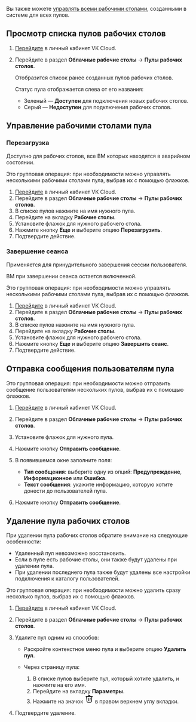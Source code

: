 <info>

Вы также можете [управлять всеми рабочими столами](../../manage-desktops/), созданными в системе для всех пулов.

</info>

## Просмотр списка пулов рабочих столов

1. [Перейдите](https://msk.cloud.vk.com/app/) в личный кабинет VK Cloud.
1. Перейдите в раздел **Облачные рабочие столы** → **Пулы рабочих столов**.

   Отобразится список ранее созданных пулов рабочих столов.

   Статус пула отображается слева от его названия:

   - Зеленый — **Доступен** для подключения новых рабочих столов.
   - Серый — **Недоступен** для подключения рабочих столов.

## Управление рабочими столами пула

### Перезагрузка

<info>

Доступно для рабочих столов, все ВМ которых находятся в аварийном состоянии.

</info>

Это групповая операция: при необходимости можно управлять несколькими рабочими столами пула, выбрав их с помощью флажков.

1. [Перейдите](https://msk.cloud.vk.com/app/) в личный кабинет VK Cloud.
1. Перейдите в раздел **Облачные рабочие столы** → **Пулы рабочих столов**.
1. В списке пулов нажмите на имя нужного пула.
1. Перейдите на вкладку **Рабочие столы**.
1. Установите флажок для нужного рабочего стола.
1. Нажмите кнопку **Еще** и выберите опцию **Перезагрузить**.
1. Подтвердите действие.

### Завершение сеанса

Применяется для принудительного завершения сессии пользователя.

<info>

ВМ при завершении сеанса остается включенной.

</info>

Это групповая операция: при необходимости можно управлять несколькими рабочими столами пула, выбрав их с помощью флажков.

1. [Перейдите](https://msk.cloud.vk.com/app/) в личный кабинет VK Cloud.
1. Перейдите в раздел **Облачные рабочие столы** → **Пулы рабочих столов**.
1. В списке пулов нажмите на имя нужного пула.
1. Перейдите на вкладку **Рабочие столы**.
1. Установите флажок для нужного рабочего стола.
1. Нажмите кнопку **Еще** и выберите опцию **Завершить сеанс**.
1. Подтвердите действие.

## Отправка сообщения пользователям пула

Это групповая операция: при необходимости можно отправить сообщение пользователям нескольких пулов, выбрав их с помощью флажков.

1. [Перейдите](https://msk.cloud.vk.com/app/) в личный кабинет VK Cloud.
1. Перейдите в раздел **Облачные рабочие столы** → **Пулы рабочих столов**.
1. Установите флажок для нужного пула.
1. Нажмите кнопку **Отправить сообщение**.
1. В появившемся окне заполните поля:

   - **Тип сообщения**: выберите одну из опций: **Предупреждение**, **Информационное** или **Ошибка**.
   - **Текст сообщения**: укажите информацию, которую хотите донести до пользователей пула.

1. Нажмите кнопку **Отправить сообщение**.

## Удаление пула рабочих столов

<warn>

При удалении пула рабочих столов обратите внимание на следующие особенности:

- Удаленный пул невозможно восстановить.
- Если в пуле есть рабочие столы, они также будут удалены при удалении пула.
- При удалении последнего пула также будут удалены все настройки подключения к каталогу пользователей.

</warn>

Это групповая операция: при необходимости можно удалить сразу несколько пулов, выбрав их с помощью флажков.

1. [Перейдите](https://msk.cloud.vk.com/app/) в личный кабинет VK Cloud.
1. Перейдите в раздел **Облачные рабочие столы** → **Пулы рабочих столов**.
1. Удалите пул одним из способов:

   - Раскройте контекстное меню пула и выберите опцию **Удалить пул**.
   - Через страницу пула:

     1. В списке пулов выберите пул, который хотите удалить, и нажмите на его имя.
     1. Перейдите на вкладку **Параметры**.
     1. Нажмите на значок ![Корзина](./assets/trash-icon.svg "inline") в правом верхнем углу вкладки.

1. Подтвердите удаление.
